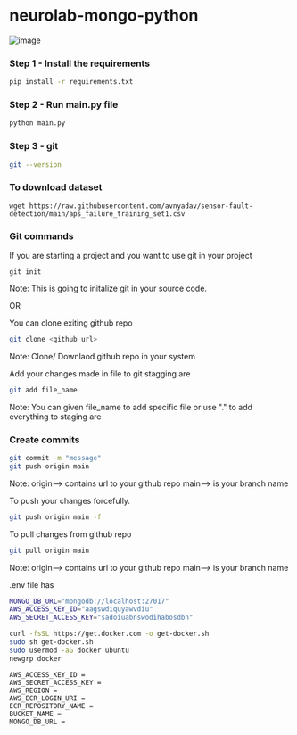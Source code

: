 # neurolab-mongo-python

![image](https://user-images.githubusercontent.com/57321948/196933065-4b16c235-f3b9-4391-9cfe-4affcec87c35.png)

### Step 1 - Install the requirements

```bash
pip install -r requirements.txt
```

### Step 2 - Run main.py file

```bash
python main.py
```

### Step 3 - git

```bash
git --version
```

### To download dataset
```
wget https://raw.githubusercontent.com/avnyadav/sensor-fault-detection/main/aps_failure_training_set1.csv
```

### Git commands

If you are starting a project and you want to use git in your project

```
git init
```
Note: This is going to initalize git in your source code.

OR

You can clone exiting github repo
```bash
git clone <github_url>
```
Note: Clone/ Downlaod github repo in your system

Add your changes made in file to git stagging are
```bash
git add file_name
```
Note: You can given file_name to add specific file or use "." to add everything to staging are

### Create commits
```bash
git commit -m "message"
git push origin main
```
Note: origin--> contains url to your github repo main--> is your branch name

To push your changes forcefully.
```bash
git push origin main -f
```
To pull changes from github repo

```bash
git pull origin main
```
Note: origin--> contains url to your github repo main--> is your branch name

.env file has


```bash
MONGO_DB_URL="mongodb://localhost:27017"
AWS_ACCESS_KEY_ID="aagswdiquyawvdiu"
AWS_SECRET_ACCESS_KEY="sadoiuabnswodihabosdbn"
```

```bash
curl -fsSL https://get.docker.com -o get-docker.sh
sudo sh get-docker.sh
sudo usermod -aG docker ubuntu
newgrp docker
```

```
AWS_ACCESS_KEY_ID =
AWS_SECRET_ACCESS_KEY =
AWS_REGION =
AWS_ECR_LOGIN_URI =
ECR_REPOSITORY_NAME =
BUCKET_NAME =
MONGO_DB_URL =
```
